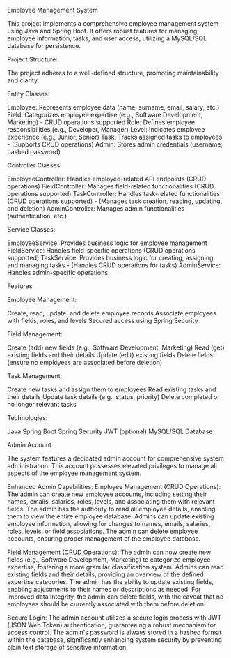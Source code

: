 Employee Management System

This project implements a comprehensive employee management system using Java and Spring Boot. It offers robust features for managing employee information, tasks, and user access, utilizing a MySQL/SQL database for persistence.

Project Structure:

The project adheres to a well-defined structure, promoting maintainability and clarity:


Entity Classes:

  Employee: Represents employee data (name, surname, email, salary, etc.)
  Field: Categorizes employee expertise (e.g., Software Development, Marketing) - CRUD operations supported
  Role: Defines employee responsibilities (e.g., Developer, Manager)
  Level: Indicates employee experience (e.g., Junior, Senior)
  Task: Tracks assigned tasks to employees - (Supports CRUD operations)
  Admin: Stores admin credentials (username, hashed password)

  
Controller Classes:

  EmployeeController: Handles employee-related API endpoints (CRUD operations)
  FieldController: Manages field-related functionalities (CRUD operations supported)
  TaskController: Handles task-related functionalities (CRUD operations supported) - (Manages task creation, reading, updating, and deletion)
  AdminController: Manages admin functionalities (authentication, etc.)
  
Service Classes:

  EmployeeService: Provides business logic for employee management
  FieldService: Handles field-specific operations (CRUD operations supported)
  TaskService: Provides business logic for creating, assigning, and managing tasks - (Handles CRUD operations for tasks)
  AdminService: Handles admin-specific operations


Features:

  Employee Management:
  
  Create, read, update, and delete employee records
  Associate employees with fields, roles, and levels
  Secured access using Spring Security

  
  Field Management:
  
  Create (add) new fields (e.g., Software Development, Marketing)
  Read (get) existing fields and their details
  Update (edit) existing fields
  Delete fields (ensure no employees are associated before deletion)

  
  Task Management:
  
  Create new tasks and assign them to employees
  Read existing tasks and their details
  Update task details (e.g., status, priority)
  Delete completed or no longer relevant tasks


Technologies:

  Java
  Spring Boot
  Spring Security
  JWT (optional)
  MySQL/SQL Database

Admin Account

The system features a dedicated admin account for comprehensive system administration. This account possesses elevated privileges to manage all aspects of the employee management system.

Enhanced Admin Capabilities:
  Employee Management (CRUD Operations):
    The admin can create new employee accounts, including setting their names, emails, salaries, roles, levels, and associating them with relevant fields.
    The admin has the authority to read all employee details, enabling them to view the entire employee database.
    Admins can update existing employee information, allowing for changes to names, emails, salaries, roles, levels, or field associations.
    The admin can delete employee accounts, ensuring proper management of the employee database.

  Field Management (CRUD Operations):
    The admin can now create new fields (e.g., Software Development, Marketing) to categorize employee expertise, fostering a more granular classification system.
    Admins can read existing fields and their details, providing an overview of the defined expertise categories.
    The admin has the ability to update existing fields, enabling adjustments to their names or descriptions as needed.
    For improved data integrity, the admin can delete fields, with the caveat that no employees should be currently associated with them before deletion.

  Secure Login:
    The admin account utilizes a secure login process with JWT (JSON Web Token) authentication, guaranteeing a robust mechanism for access control.
    The admin's password is always stored in a hashed format within the database, significantly enhancing system security by preventing plain text storage of sensitive information. 
